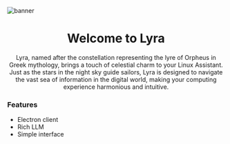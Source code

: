 ![banner](./.doc/assets/banner.png)

<div align="center">

# Welcome to Lyra

Lyra, named after the constellation representing the lyre of Orpheus in Greek mythology, brings a touch of celestial charm to your Linux Assistant. Just as the stars in the night sky guide sailors, Lyra is designed to navigate the vast sea of information in the digital world, making your computing experience harmonious and intuitive.

</div>

### Features

- Electron client
- Rich LLM
- Simple interface
